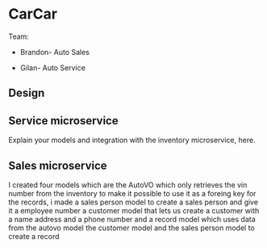 # CarCar

Team:

* Brandon- Auto Sales
- Gilan- Auto Service


## Design

## Service microservice

Explain your models and integration with the inventory
microservice, here.

## Sales microservice

I created four models which are the AutoVO which only retrieves the vin number from the inventory to make it possible to use it as a foreing key for the records, i made a sales person model to create a sales person and give it a employee number a customer model that lets us create a customer with a name address and a phone number and a record model which uses data from the autovo model the customer model and the sales person model to create a record